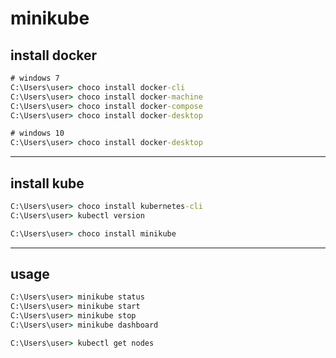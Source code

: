 # minikube


## install docker

```bat
# windows 7
C:\Users\user> choco install docker-cli
C:\Users\user> choco install docker-machine
C:\Users\user> choco install docker-compose
C:\Users\user> choco install docker-desktop

# windows 10
C:\Users\user> choco install docker-desktop
```


---

## install kube

```bat
C:\Users\user> choco install kubernetes-cli
C:\Users\user> kubectl version

C:\Users\user> choco install minikube
```


---

## usage

```bat
C:\Users\user> minikube status
C:\Users\user> minikube start
C:\Users\user> minikube stop
C:\Users\user> minikube dashboard

C:\Users\user> kubectl get nodes
```
